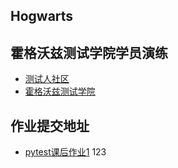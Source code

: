 ## Hogwarts

## 霍格沃兹测试学院学员演练
- [测试人社区](https://ceshiren.com)
- [霍格沃兹测试学院](https://testerh.ke.qq.com)

## 作业提交地址
- [pytest课后作业1](https://github.com/liwanli123/Hogwarts_task_1)
123